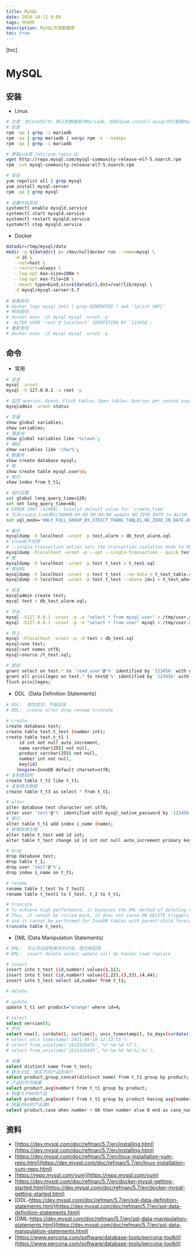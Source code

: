 ```yaml
---
title: MySQL
date: 2020-10-11 8:00
tags: 中间件
description: MySQL开源数据库
toc: true
---
```


[toc]

# MySQL

## 安装

- Linux

```sh
# 注意：在CentOS7中，默认的数据库为Mariadb，当执行yum install mysql时只更新Mariadb数据库，并不会装MySQL
# 检查
rpm -qa | grep -i mariadb
rpm -qa | grep mariadb | xargs rpm -e --nodeps
rpm -qa | grep -i mariadb

# 更新yum源 /etc/yum.repos.d/
wget http://repo.mysql.com/mysql-community-release-el7-5.noarch.rpm
rpm -ivh mysql-community-release-el7-5.noarch.rpm

# 安装
yum repolist all | grep mysql 
yum install mysql-server
rpm -qa | grep mysql
 
# 设置开机启动 
systemctl enable mysqld.service 
systemctl start mysqld.service 
systemctl restart mysqld.service 
systemctl stop mysqld.service 
```

- Docker

```sh
datadir=/tmp/mysql/data
mkdir -p ${datadir} &> /dev/nulldocker run --name=mysql \
   -m 1G \
   --net=host \
   --restart=always \
   --log-opt max-size=100m \
   --log-opt max-file=10 \
   --mount type=bind,src=${datadir},dst=/var/lib/mysql \
   -d mysql/mysql-server:5.7
   
# 查看密码
# docker logs mysql 2>&1 | grep GENERATED | awk '{print $NF}'
# 修改密码
# docker exec -it mysql mysql -uroot -p
#  ALTER USER 'root'@'localhost' IDENTIFIED BY '123456';
# 重新登陆
# docker exec -it mysql mysql -uroot -p
```

## 命令

- 常用

```sh
# 登录
mysql -uroot
mysql -h 127.0.0.1 -u root -p

# 监控 queries、Opens、Flush tables、Open tables、Queries per second avg信息
mysqladmin -uroot status

# 变量
show global variables;   
show variables;   
# 慢查询
show global variables like '%slow%'; 
# 编码
show variables like 'char%';
# 数据库
show create database mysql;
# 表
show create table mysql.user\G;
# 索引
show index from t_t1;

# 临时设置
set global long_query_time=120;  
set set long_query_time=60;
# ERROR 1067 (42000): Invalid default value for 'create_time'
# 允许create_time默认为0000-00-00 00:00:00 update NO_ZERO_DATE to ALLOW_INVALID_DATES
set sql_mode='ONLY_FULL_GROUP_BY,STRICT_TRANS_TABLES,NO_ZERO_IN_DATE,ALLOW_INVALID_DATES,ERROR_FOR_DIVISION_BY_ZERO,NO_AUTO_CREATE_USER,NO_ENGINE_SUBSTITUTION';

# 备份
mysqldump -h localhost -uroot -p test,alarm > db_test_alarm.sql
# innodb不加锁
# --single-transaction option sets the transaction isolation mode to REPEATABLE READ
mysqldump -hlocalhost -uroot -p --opt --single-transaction --quick test > db_test.sql
# 表
mysqldump -h localhost -uroot -p test t_test > t_test.sql
# 表结构
mysqldump -h localhost -uroot -p test t_test --no-data > t_test_table.sql
mysqldump -h localhost -uroot -p test t_test --where id=1 > t_test_where.sql

# 恢复
mysqladmin create test;
mysql test < db_test_alarm.sql;

# 导出
mysql -h127.0.0.1 -uroot -p -e "select * from mysql.user" > /tmp/user.xls
mysql -h127.0.0.1 -uroot -p -e "select * from user" mysql > /tmp/user.xls

# 导入
mysql -hlocalhost -uroot -p -d test < db_test.sql
mysql>use test;
mysql>set names utf8;
mysql>source /t_test.sql;

# 授权
grant select on test.* to 'read_user'@'%' identified by '123456' with grant option;
grant all privileges on test.* to test@'%' identified by '123456' with grant option;
flush privileges;
```

- DDL（Data Definition Statements） 

```sh
# DDL:  隐性提交，不能回滚
# DDL:  create alter drop rename truncate

# create
create database test;
create table test.t_test (number int);
create table test.t_t1 (
     id int not null auto_increment,
     name varchar(255) not null,
     product varchar(255) not null,
     number int not null,
     key(id)
    )engine=InnoDB default charset=utf8;
# 复制表结构
create table t_t2 like t_t1;
# 复制表及数据
create table t_t3 as select * from t_t1;

# alter
alter database test character set utf8;
alter user 'test'@'%' identified with mysql_native_password by '123456';
# 索引
alter table t_t1 add index i_name (name);
# 新增自增主键
alter table t_test add id int;
alter table t_test change id id int not null auto_increment primary key;

# drop
drop database test;
drop table t_1;
drop user 'test'@'%';
drop index i_name on t_t1;

# rename
rename table t_test to t_test1
rename table t_test1 to t_test, t_2 to t_t1;

# truncate
# To achieve high performance, it bypasses the DML method of deleting data.
# Thus, it cannot be rolled back, it does not cause ON DELETE triggers to fire,
# and it cannot be performed for InnoDB tables with parent-child foreign key relationships.
truncate table t_test;
```

- DML (Data Manipulation Statements)

```sh
# DML:  可以手动控制事务的开启、提交和回滚
# DML:  insert delete select update call do hanler load replace

# insert
insert into t_test (id,number) values(1,11);
insert into t_test (id,number) values(2,22),(3,33),(4,44);
insert into t_test select id,number from t_t1;

# delete

# update
update t_t1 set product="orange" where id=4;

# select
select version();
# 时间
select now(), curdate(), curtime(), unix_timestamp(), to_days(curdate());
# select unix_timestamp('2021-06-10 12:33:55');
# select from_unixtime('1623328435','%Y-%m-%d %T');
# select from_unixtime('1623328435','%Y-%m-%d %H:%i:%s');

# 去重
select distinct name from t_test;
# 联合分组, 购买不同产品的用户
select product,group_concat(distinct name) from t_t1 group by product;
# 产品的平均销量
select product,avg(number) from t_t1 group by product;
# 销量大于80的产品
select product,avg(number) from t_t1 group by product having avg(number) > 80;
# 销量非60的产品置0
select product,case when number > 60 then number else 0 end as case_number from t_t1;
```

## 资料

- [https://dev.mysql.com/doc/refman/5.7/en/installing.html](https://dev.mysql.com/doc/refman/5.7/en/installing.html)
- [https://dev.mysql.com/doc/refman/5.7/en/linux-installation-yum-repo.html](https://dev.mysql.com/doc/refman/5.7/en/linux-installation-yum-repo.html)
- [https://repo.mysql.com/yum](https://repo.mysql.com/yum)
- [https://dev.mysql.com/doc/refman/5.7/en/docker-mysql-getting-started.html](https://dev.mysql.com/doc/refman/5.7/en/docker-mysql-getting-started.html)
- [DDL-https://dev.mysql.com/doc/refman/5.7/en/sql-data-definition-statements.html](https://dev.mysql.com/doc/refman/5.7/en/sql-data-definition-statements.html)
- [DML-https://dev.mysql.com/doc/refman/5.7/en/sql-data-manipulation-statements.html](https://dev.mysql.com/doc/refman/5.7/en/sql-data-manipulation-statements.html)
- [https://www.percona.com/software/database-tools/percona-toolkit](https://www.percona.com/software/database-tools/percona-toolkit)

